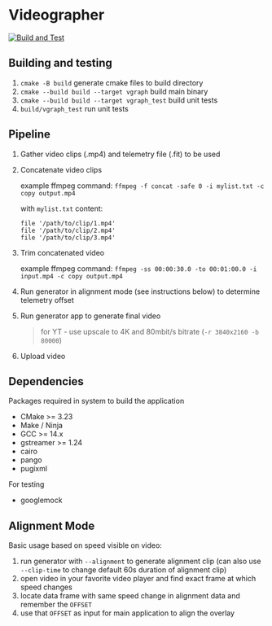 # Videographer

[![Build and Test](https://github.com/neri14/videographer/actions/workflows/build-and-test.yml/badge.svg)](https://github.com/neri14/videographer/actions/workflows/build-and-test.yml)


## Building and testing

1. ```cmake -B build``` generate cmake files to build directory
1. ```cmake --build build --target vgraph``` build main binary
1. ```cmake --build build --target vgraph_test``` build unit tests
1. ```build/vgraph_test``` run unit tests


## Pipeline

1. Gather video clips (.mp4) and telemetry file (.fit) to be used

1. Concatenate video clips

   example ffmpeg command: ```ffmpeg -f concat -safe 0 -i mylist.txt -c copy output.mp4```

   with ```mylist.txt``` content:
   ```
   file '/path/to/clip/1.mp4'
   file '/path/to/clip/2.mp4'
   file '/path/to/clip/3.mp4'
   ```

1. Trim concatenated video

   example ffmpeg command: ```ffmpeg -ss 00:00:30.0 -to 00:01:00.0 -i input.mp4 -c copy output.mp4```

1. Run generator in alignment mode (see instructions below) to determine telemetry offset

1. Run generator app to generate final video

   > for YT - use upscale to 4K and 80mbit/s bitrate (```-r 3840x2160 -b 80000```)

1. Upload video


## Dependencies

Packages required in system to build the application

- CMake >= 3.23
- Make / Ninja
- GCC >= 14.x
- gstreamer >= 1.24
- cairo
- pango
- pugixml

For testing

- googlemock

## Alignment Mode

Basic usage based on speed visible on video:

1. run generator with ```--alignment``` to generate alignment clip (can also use ```--clip-time``` to change default 60s duration of alignment clip)
1. open video in your favorite video player and find exact frame at which speed changes
1. locate data frame with same speed change in alignment data and remember the ```OFFSET```
1. use that ```OFFSET``` as input for main application to align the overlay
